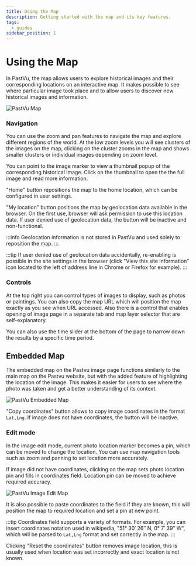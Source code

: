 ```yaml
---
title: Using the Map
description: Getting started with the map and its key features.
tags:
  - guides
sidebar_position: 1
---
```


# Using the Map

In PastVu, the map allows users to explore historical images and their
corresponding locations on an interactive map. It makes possible to see where
particular image took place and to allow users to discover new historical
images and information.

![PastVu Map](/img/docs/guides/map/map.png)

### Navigation

You can use the zoom and pan features to navigate the map and explore
different regions of the world. At the low zoom levels you will see clusters
of the images on the map, clicking on the cluster zooms in the map and shows
smaller clusters or individual images depending on zoom level.

You can point to the image marker to view a thumbnail popup of the
corresponding historical image. Click on the thumbnail to open the the full
image and read more information.

"Home" button repositions the map to the home location, which can be
configured in user settings.

"My location" button positions the map by geolocation data available in
the browser. On the first use, browser will ask permission to use this
location data. If user denied use of geolocation data, the button will be
inactive and non-functional.

:::info
Geolocation information is not stored in PastVu and used solely to
reposition the map.
:::

:::tip
If user denied use of geolocation data accidentally, re-enabling is possible
in the site settings in the browser (click "View this site information" icon
located to the left of address line in Chrome or Firefox for example).
:::

### Controls

At the top right you can control types of images to display, such as photos or
paintings. You can also copy the map URL which will position the map exactly
as you see when URL accessed. Also there is a control that enables opening of
image page in a separate tab and map layer selector that are self-explanatory.

You can also use the time slider at the bottom of the page to narrow down the
results by a specific time period.

## Embedded Map

The embedded map on the Pastvu image page functions similarly to the main map
on the Pastvu website, but with the added feature of highlighting the location
of the image. This makes it easier for users to see where the photo was taken
and get a better understanding of its context.

![PastVu Embedded Map](/img/docs/guides/map/map_embedded.png)

"Copy coordinates" button allows to copy image coordinates in the format
`Lat,Lng`. If image does not have coordinates, the button will be inactive.

### Edit mode

In the image edit mode, current photo location marker becomes a pin,
which can be moved to change the location. You can use map navigation tools
such as zoom and panning to set location more accurately.

If image did not have coordinates, clicking on the map
sets photo location pin and fills in coordinates field. Location pin can be
moved to achieve required accuracy.

![PastVu Image Edit Map](/img/docs/guides/map/map_edit.png)

It is also possible to paste coordinates to the field if they are known, this
will position the map to required location and set a pin at new point.

:::tip
Coordinates field supports a variety of formats. For example, you
can insert coordinates notation used in wikipedia, "51° 30′ 26″ N, 0° 7′ 39″
W", which will be parsed to `Lat,Lng` format and set correctly in the map.
:::

Clicking "Reset the coordinates" button removes image location, this is usually
used when location was set incorrectly and exact location is not known.

